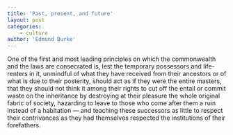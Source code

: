 ```yaml
---
title: 'Past, present, and future'
layout: post
categories:
    - culture
author: 'Edmund Burke'
---
```


One of the first and most leading principles on which the commonwealth and the laws are consecrated is, lest the temporary possessors and life-renters in it, unmindful of what they have received from their ancestors or of what is due to their posterity, should act as if they were the entire masters, that they should not think it among their rights to cut off the entail or commit waste on the inheritance by destroying at their pleasure the whole original fabric of society, hazarding to leave to those who come after them a ruin instead of a habitation — and teaching these successors as little to respect their contrivances as they had themselves respected the institutions of their forefathers.